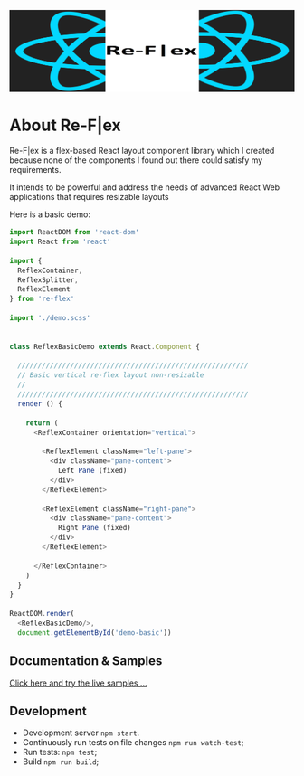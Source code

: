 ![re-flex](./re-f%7Cex-banner.png)

# About Re-F|ex

Re-F|ex is a flex-based React layout component library which I created because none of the components I found out there could satisfy my requirements.

It intends to be powerful and address the needs of advanced React Web applications that requires resizable layouts

Here is a basic demo:

```js
import ReactDOM from 'react-dom'
import React from 'react'

import {
  ReflexContainer,
  ReflexSplitter,
  ReflexElement
} from 're-flex'

import './demo.scss'


class ReflexBasicDemo extends React.Component {

  /////////////////////////////////////////////////////////
  // Basic vertical re-flex layout non-resizable
  //
  /////////////////////////////////////////////////////////
  render () {

    return (
      <ReflexContainer orientation="vertical">

        <ReflexElement className="left-pane">
          <div className="pane-content">
            Left Pane (fixed)
          </div>
        </ReflexElement>

        <ReflexElement className="right-pane">
          <div className="pane-content">
            Right Pane (fixed)
          </div>
        </ReflexElement>

      </ReflexContainer>
    )
  }
}

ReactDOM.render(
  <ReflexBasicDemo/>,
  document.getElementById('demo-basic'))
```

## Documentation & Samples

[Click here and try the live samples ...](https://leefsmp.github.io/Re-Flex/index.html)

## Development

* Development server `npm start`.
* Continuously run tests on file changes `npm run watch-test`;
* Run tests: `npm test`;
* Build `npm run build`;
